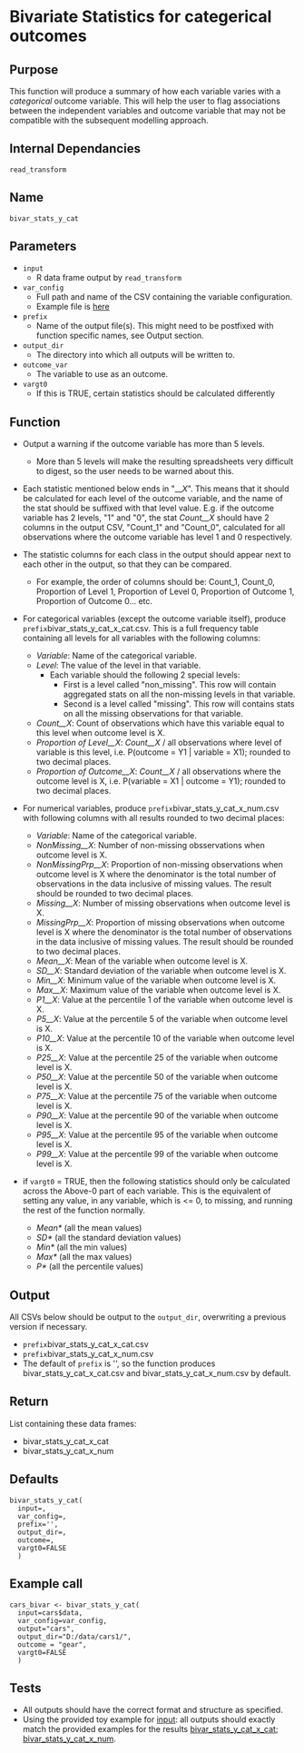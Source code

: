 # Bivariate Statistics for categerical outcomes

## Purpose
This function will produce a summary of how each variable varies with a _categorical_ outcome variable. This will help the user to flag associations between the independent variables and outcome variable that may not be compatible with the subsequent modelling approach.

## Internal Dependancies
`read_transform`

## Name
`bivar_stats_y_cat`

## Parameters
* `input`
  * R data frame output by `read_transform`
* `var_config`
  * Full path and name of the CSV containing the variable configuration.
  * Example file is [here](../example_metadata_files/var_config.csv)
* `prefix`
  * Name of the output file(s). This might need to be postfixed with function specific names, see Output section.
* `output_dir`
  * The directory into which all outputs will be written to.
* `outcome_var`
  * The variable to use as an outcome.
* `vargt0`
  * If this is TRUE, certain statistics should be calculated differently

## Function
* Output a warning if the outcome variable has more than 5 levels.
  * More than 5 levels will make the resulting spreadsheets very difficult to digest, so the user needs to be warned about this.
* Each statistic mentioned below ends in "_\__X_". This means that it should be calculated for each level of the outcome variable, and the name of the stat should be suffixed with that level value. E.g. if the outcome variable has 2 levels, "1" and "0", the stat _Count__X_ should have 2 columns in the output CSV, "Count_1" and "Count_0", calculated for all observations where the outcome variable has level 1 and 0 respectively.
* The statistic columns for each class in the output should appear next to each other in the output, so that they can be compared.
  * For example, the order of columns should be: Count_1, Count_0, Proportion of Level 1, Proportion of Level 0, Proportion of Outcome 1, Proportion of Outcome 0... etc.
* For categorical variables (except the outcome variable itself), produce `prefix`bivar_stats_y_cat_x_cat.csv. This is a full frequency table containing all levels for all variables with the following columns:
  * _Variable_: Name of the categorical variable.
  * _Level_: The value of the level in that variable.
    * Each variable should the following 2 special levels:
      * First is a level called "non_missing". This row will contain aggregated stats on all the non-missing levels in that variable.
      * Second is a level called "missing". This row will contains stats on all the missing observations for that variable.
  * _Count__X_: Count of observations which have this variable equal to this level when outcome level is X.
  * _Proportion of Level__X_: _Count__X_ / all observations where level of variable is this level, i.e. P(outcome = Y1 | variable = X1); rounded to two decimal places.
  * _Proportion of Outcome__X_: _Count__X_ / all observations where the outcome level is X, i.e. P(variable = X1 | outcome = Y1); rounded to two decimal places.

* For numerical variables, produce  `prefix`bivar_stats_y_cat_x_num.csv with following columns with all results rounded to two decimal places:
  * _Variable_: Name of the categorical variable.
  * _NonMissing__X_: Number of non-missing obsservations when outcome level is X.
  * _NonMissingPrp__X_: Proportion of non-missing observations when outcome level is X where the denominator is the total number of observations in the data inclusive of missing values. The result should be rounded to two decimal places.
  * _Missing__X_: Number of missing observations when outcome level is X.
  * _MissingPrp__X_: Proportion of missing observations when outcome level is X where the denominator is the total number of observations in the data inclusive of missing values. The result should be rounded to two decimal places.
  * _Mean__X_: Mean of the variable when outcome level is X.
  * _SD__X_: Standard deviation of the variable when outcome level is X.
  * _Min__X_: Minimum value of the variable when outcome level is X.
  * _Max__X_: Maximum value of the variable when outcome level is X.
  * _P1__X_: Value at the percentile 1 of the variable when outcome level is X.
  * _P5__X_: Value at the percentile 5 of the variable when outcome level is X.
  * _P10__X_: Value at the percentile 10 of the variable when outcome level is X.
  * _P25__X_: Value at the percentile 25 of the variable when outcome level is X.
  * _P50__X_: Value at the percentile 50 of the variable when outcome level is X.
  * _P75__X_: Value at the percentile 75 of the variable when outcome level is X.
  * _P90__X_: Value at the percentile 90 of the variable when outcome level is X.
  * _P95__X_: Value at the percentile 95 of the variable when outcome level is X.
  * _P99__X_: Value at the percentile 99 of the variable when outcome level is X.

* if `vargt0` = TRUE, then the following statistics should only be calculated across the Above-0 part of each variable. This is the equivalent of setting any value, in any variable, which is <= 0, to missing, and running the rest of the function normally.
  * _Mean*_ (all the mean values)
  * _SD*_ (all the standard deviation values)
  * _Min*_ (all the min values)
  * _Max*_ (all the max values)
  * _P*_ (all the percentile values)

## Output
All CSVs below should be output to the `output_dir`, overwriting a previous version if necessary.
* `prefix`bivar_stats_y_cat_x_cat.csv
* `prefix`bivar_stats_y_cat_x_num.csv
* The default of `prefix` is '', so the function produces bivar_stats_y_cat_x_cat.csv and bivar_stats_y_cat_x_num.csv by default.

## Return
List containing these data frames:
* bivar_stats_y_cat_x_cat
* bivar_stats_y_cat_x_num

## Defaults
```
bivar_stats_y_cat(
  input=,
  var_config=,
  prefix='',
  output_dir=,
  outcome=,
  vargt0=FALSE
  )  
```

## Example call
```
cars_bivar <- bivar_stats_y_cat(
  input=cars$data,
  var_config=var_config,
  output="cars",
  output_dir="D:/data/cars1/",
  outcome = "gear",
  vargt0=FALSE
  )
```

## Tests
* All outputs should have the correct format and structure as specified.
* Using the provided toy example for [input](./example_data/mtcars.csv): all outputs should exactly match the provided examples for the results [bivar_stats_y_cat_x_cat](./example_output_csvs/bivar_stats_y_cat_x_cat.csv);
[bivar_stats_y_cat_x_num](./example_output_csvs/bivar_stats_y_cat_x_num.csv).
